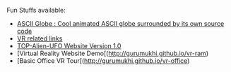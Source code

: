 Fun Stuffs available: 
* [ASCII Globe : Cool animated ASCII globe surrounded by its own source code](http://gurumukhi.github.io/hack/ascii_globe.html)
* [VR related links](http://gurumukhi.github.io/vr/)
* [TOP-Alien-UFO Website Version 1.0](http://gurumukhi.github.io/topalienufo.com_v1.0/)
* [Virtual Reality Website Demo[(http://gurumukhi.github.io/vr-ram)
* [Basic Office VR Tour[(http://gurumukhi.github.io/vr-office)
